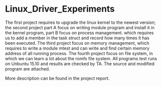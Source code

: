 # Linux_Driver_Experiments

The first project requires to upgrade the linux kernel to the newest version; the second project part A focus on writing module program and install it in the kernel program, part B focus on process management. which requires us to add a member in the task struct and record how many times it has been executed. The third project focus on memory management, which requires to write a module mtest and can write and find certain memory address of all running process. The fourth project focus on file system, in which we can learn a lot about the romfs file system. All programs test runs on Unbuntu 15.10 and results are checked by TA. The source and modified program are attached.

More description can be found in the project report.
